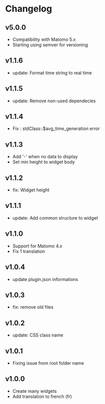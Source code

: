 # Changelog

## v5.0.0

- Compatibility with Matomo 5.x
- Starting using semver for versioning

## v1.1.6

- update: Format time string to real time

## v1.1.5

- update: Remove non-used dependecies

## v1.1.4

- Fix : stdClass::$avg_time_generation error

## v1.1.3

- Add '-' when no data to display
- Set min height to widget body

## v1.1.2

- fix: Widget height

## v1.1.1

- update: Add common structure to widget

## v1.1.0

- Support for Matomo 4.x
- Fix 1 translation

## v1.0.4

- update plugin.json informations

## v1.0.3

- fix: remove old files

## v1.0.2

- update: CSS class name

## v1.0.1

- Fixing issue from root folder name

## v1.0.0

- Create many widgets
- Add translation to french (fr)
